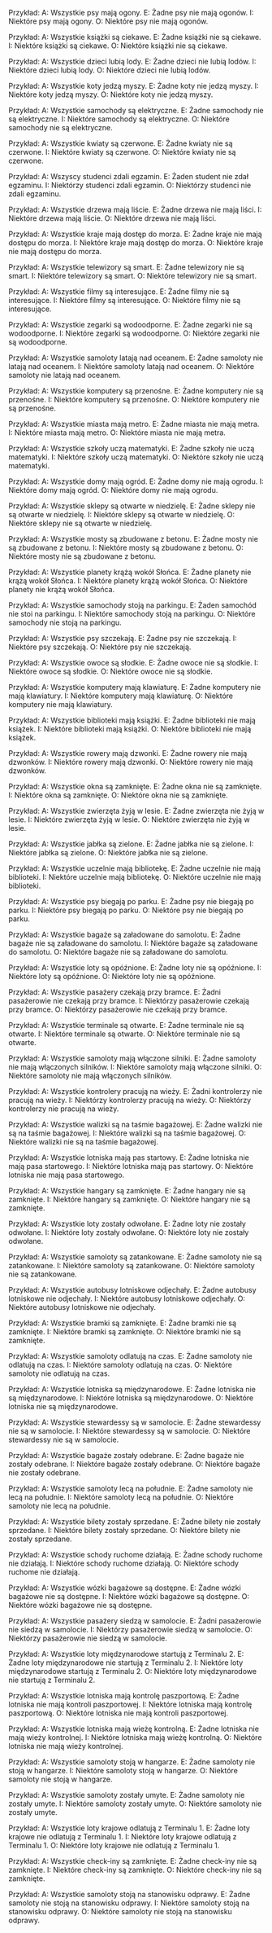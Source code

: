 Przykład:
A: Wszystkie psy mają ogony.
E: Żadne psy nie mają ogonów.
I: Niektóre psy mają ogony.
O: Niektóre psy nie mają ogonów.

Przykład:
A: Wszystkie książki są ciekawe.
E: Żadne książki nie są ciekawe.
I: Niektóre książki są ciekawe.
O: Niektóre książki nie są ciekawe.

Przykład:
A: Wszystkie dzieci lubią lody.
E: Żadne dzieci nie lubią lodów.
I: Niektóre dzieci lubią lody.
O: Niektóre dzieci nie lubią lodów.

Przykład:
A: Wszystkie koty jedzą myszy.
E: Żadne koty nie jedzą myszy.
I: Niektóre koty jedzą myszy.
O: Niektóre koty nie jedzą myszy.

Przykład:
A: Wszystkie samochody są elektryczne.
E: Żadne samochody nie są elektryczne.
I: Niektóre samochody są elektryczne.
O: Niektóre samochody nie są elektryczne.

Przykład:
A: Wszystkie kwiaty są czerwone.
E: Żadne kwiaty nie są czerwone.
I: Niektóre kwiaty są czerwone.
O: Niektóre kwiaty nie są czerwone.

Przykład:
A: Wszyscy studenci zdali egzamin.
E: Żaden student nie zdał egzaminu.
I: Niektórzy studenci zdali egzamin.
O: Niektórzy studenci nie zdali egzaminu.

Przykład:
A: Wszystkie drzewa mają liście.
E: Żadne drzewa nie mają liści.
I: Niektóre drzewa mają liście.
O: Niektóre drzewa nie mają liści.

Przykład:
A: Wszystkie kraje mają dostęp do morza.
E: Żadne kraje nie mają dostępu do morza.
I: Niektóre kraje mają dostęp do morza.
O: Niektóre kraje nie mają dostępu do morza.

Przykład:
A: Wszystkie telewizory są smart.
E: Żadne telewizory nie są smart.
I: Niektóre telewizory są smart.
O: Niektóre telewizory nie są smart.

Przykład:
A: Wszystkie filmy są interesujące.
E: Żadne filmy nie są interesujące.
I: Niektóre filmy są interesujące.
O: Niektóre filmy nie są interesujące.

Przykład:
A: Wszystkie zegarki są wodoodporne.
E: Żadne zegarki nie są wodoodporne.
I: Niektóre zegarki są wodoodporne.
O: Niektóre zegarki nie są wodoodporne.

Przykład:
A: Wszystkie samoloty latają nad oceanem.
E: Żadne samoloty nie latają nad oceanem.
I: Niektóre samoloty latają nad oceanem.
O: Niektóre samoloty nie latają nad oceanem.

Przykład:
A: Wszystkie komputery są przenośne.
E: Żadne komputery nie są przenośne.
I: Niektóre komputery są przenośne.
O: Niektóre komputery nie są przenośne.

Przykład:
A: Wszystkie miasta mają metro.
E: Żadne miasta nie mają metra.
I: Niektóre miasta mają metro.
O: Niektóre miasta nie mają metra.

Przykład:
A: Wszystkie szkoły uczą matematyki.
E: Żadne szkoły nie uczą matematyki.
I: Niektóre szkoły uczą matematyki.
O: Niektóre szkoły nie uczą matematyki.

Przykład:
A: Wszystkie domy mają ogród.
E: Żadne domy nie mają ogrodu.
I: Niektóre domy mają ogród.
O: Niektóre domy nie mają ogrodu.

Przykład:
A: Wszystkie sklepy są otwarte w niedzielę.
E: Żadne sklepy nie są otwarte w niedzielę.
I: Niektóre sklepy są otwarte w niedzielę.
O: Niektóre sklepy nie są otwarte w niedzielę.

Przykład:
A: Wszystkie mosty są zbudowane z betonu.
E: Żadne mosty nie są zbudowane z betonu.
I: Niektóre mosty są zbudowane z betonu.
O: Niektóre mosty nie są zbudowane z betonu.

Przykład:
A: Wszystkie planety krążą wokół Słońca.
E: Żadne planety nie krążą wokół Słońca.
I: Niektóre planety krążą wokół Słońca.
O: Niektóre planety nie krążą wokół Słońca.

Przykład:
A: Wszystkie samochody stoją na parkingu.
E: Żaden samochód nie stoi na parkingu.
I: Niektóre samochody stoją na parkingu.
O: Niektóre samochody nie stoją na parkingu.

Przykład:
A: Wszystkie psy szczekają.
E: Żadne psy nie szczekają.
I: Niektóre psy szczekają.
O: Niektóre psy nie szczekają.

Przykład:
A: Wszystkie owoce są słodkie.
E: Żadne owoce nie są słodkie.
I: Niektóre owoce są słodkie.
O: Niektóre owoce nie są słodkie.

Przykład:
A: Wszystkie komputery mają klawiaturę.
E: Żadne komputery nie mają klawiatury.
I: Niektóre komputery mają klawiaturę.
O: Niektóre komputery nie mają klawiatury.

Przykład:
A: Wszystkie biblioteki mają książki.
E: Żadne biblioteki nie mają książek.
I: Niektóre biblioteki mają książki.
O: Niektóre biblioteki nie mają książek.

Przykład:
A: Wszystkie rowery mają dzwonki.
E: Żadne rowery nie mają dzwonków.
I: Niektóre rowery mają dzwonki.
O: Niektóre rowery nie mają dzwonków.

Przykład:
A: Wszystkie okna są zamknięte.
E: Żadne okna nie są zamknięte.
I: Niektóre okna są zamknięte.
O: Niektóre okna nie są zamknięte.

Przykład:
A: Wszystkie zwierzęta żyją w lesie.
E: Żadne zwierzęta nie żyją w lesie.
I: Niektóre zwierzęta żyją w lesie.
O: Niektóre zwierzęta nie żyją w lesie.

Przykład:
A: Wszystkie jabłka są zielone.
E: Żadne jabłka nie są zielone.
I: Niektóre jabłka są zielone.
O: Niektóre jabłka nie są zielone.

Przykład:
A: Wszystkie uczelnie mają bibliotekę.
E: Żadne uczelnie nie mają biblioteki.
I: Niektóre uczelnie mają bibliotekę.
O: Niektóre uczelnie nie mają biblioteki.

Przykład:
A: Wszystkie psy biegają po parku.
E: Żadne psy nie biegają po parku.
I: Niektóre psy biegają po parku.
O: Niektóre psy nie biegają po parku.

Przykład:
A: Wszystkie bagaże są załadowane do samolotu.
E: Żadne bagaże nie są załadowane do samolotu.
I: Niektóre bagaże są załadowane do samolotu.
O: Niektóre bagaże nie są załadowane do samolotu.

Przykład:
A: Wszystkie loty są opóźnione.
E: Żadne loty nie są opóźnione.
I: Niektóre loty są opóźnione.
O: Niektóre loty nie są opóźnione.

Przykład:
A: Wszystkie pasażery czekają przy bramce.
E: Żadni pasażerowie nie czekają przy bramce.
I: Niektórzy pasażerowie czekają przy bramce.
O: Niektórzy pasażerowie nie czekają przy bramce.

Przykład:
A: Wszystkie terminale są otwarte.
E: Żadne terminale nie są otwarte.
I: Niektóre terminale są otwarte.
O: Niektóre terminale nie są otwarte.

Przykład:
A: Wszystkie samoloty mają włączone silniki.
E: Żadne samoloty nie mają włączonych silników.
I: Niektóre samoloty mają włączone silniki.
O: Niektóre samoloty nie mają włączonych silników.

Przykład:
A: Wszystkie kontrolery pracują na wieży.
E: Żadni kontrolerzy nie pracują na wieży.
I: Niektórzy kontrolerzy pracują na wieży.
O: Niektórzy kontrolerzy nie pracują na wieży.

Przykład:
A: Wszystkie walizki są na taśmie bagażowej.
E: Żadne walizki nie są na taśmie bagażowej.
I: Niektóre walizki są na taśmie bagażowej.
O: Niektóre walizki nie są na taśmie bagażowej.

Przykład:
A: Wszystkie lotniska mają pas startowy.
E: Żadne lotniska nie mają pasa startowego.
I: Niektóre lotniska mają pas startowy.
O: Niektóre lotniska nie mają pasa startowego.

Przykład:
A: Wszystkie hangary są zamknięte.
E: Żadne hangary nie są zamknięte.
I: Niektóre hangary są zamknięte.
O: Niektóre hangary nie są zamknięte.

Przykład:
A: Wszystkie loty zostały odwołane.
E: Żadne loty nie zostały odwołane.
I: Niektóre loty zostały odwołane.
O: Niektóre loty nie zostały odwołane.

Przykład:
A: Wszystkie samoloty są zatankowane.
E: Żadne samoloty nie są zatankowane.
I: Niektóre samoloty są zatankowane.
O: Niektóre samoloty nie są zatankowane.

Przykład:
A: Wszystkie autobusy lotniskowe odjechały.
E: Żadne autobusy lotniskowe nie odjechały.
I: Niektóre autobusy lotniskowe odjechały.
O: Niektóre autobusy lotniskowe nie odjechały.

Przykład:
A: Wszystkie bramki są zamknięte.
E: Żadne bramki nie są zamknięte.
I: Niektóre bramki są zamknięte.
O: Niektóre bramki nie są zamknięte.

Przykład:
A: Wszystkie samoloty odlatują na czas.
E: Żadne samoloty nie odlatują na czas.
I: Niektóre samoloty odlatują na czas.
O: Niektóre samoloty nie odlatują na czas.

Przykład:
A: Wszystkie lotniska są międzynarodowe.
E: Żadne lotniska nie są międzynarodowe.
I: Niektóre lotniska są międzynarodowe.
O: Niektóre lotniska nie są międzynarodowe.

Przykład:
A: Wszystkie stewardessy są w samolocie.
E: Żadne stewardessy nie są w samolocie.
I: Niektóre stewardessy są w samolocie.
O: Niektóre stewardessy nie są w samolocie.

Przykład:
A: Wszystkie bagaże zostały odebrane.
E: Żadne bagaże nie zostały odebrane.
I: Niektóre bagaże zostały odebrane.
O: Niektóre bagaże nie zostały odebrane.

Przykład:
A: Wszystkie samoloty lecą na południe.
E: Żadne samoloty nie lecą na południe.
I: Niektóre samoloty lecą na południe.
O: Niektóre samoloty nie lecą na południe.

Przykład:
A: Wszystkie bilety zostały sprzedane.
E: Żadne bilety nie zostały sprzedane.
I: Niektóre bilety zostały sprzedane.
O: Niektóre bilety nie zostały sprzedane.

Przykład:
A: Wszystkie schody ruchome działają.
E: Żadne schody ruchome nie działają.
I: Niektóre schody ruchome działają.
O: Niektóre schody ruchome nie działają.

Przykład:
A: Wszystkie wózki bagażowe są dostępne.
E: Żadne wózki bagażowe nie są dostępne.
I: Niektóre wózki bagażowe są dostępne.
O: Niektóre wózki bagażowe nie są dostępne.

Przykład:
A: Wszystkie pasażery siedzą w samolocie.
E: Żadni pasażerowie nie siedzą w samolocie.
I: Niektórzy pasażerowie siedzą w samolocie.
O: Niektórzy pasażerowie nie siedzą w samolocie.

Przykład:
A: Wszystkie loty międzynarodowe startują z Terminalu 2.
E: Żadne loty międzynarodowe nie startują z Terminalu 2.
I: Niektóre loty międzynarodowe startują z Terminalu 2.
O: Niektóre loty międzynarodowe nie startują z Terminalu 2.

Przykład:
A: Wszystkie lotniska mają kontrolę paszportową.
E: Żadne lotniska nie mają kontroli paszportowej.
I: Niektóre lotniska mają kontrolę paszportową.
O: Niektóre lotniska nie mają kontroli paszportowej.

Przykład:
A: Wszystkie lotniska mają wieżę kontrolną.
E: Żadne lotniska nie mają wieży kontrolnej.
I: Niektóre lotniska mają wieżę kontrolną.
O: Niektóre lotniska nie mają wieży kontrolnej.

Przykład:
A: Wszystkie samoloty stoją w hangarze.
E: Żadne samoloty nie stoją w hangarze.
I: Niektóre samoloty stoją w hangarze.
O: Niektóre samoloty nie stoją w hangarze.

Przykład:
A: Wszystkie samoloty zostały umyte.
E: Żadne samoloty nie zostały umyte.
I: Niektóre samoloty zostały umyte.
O: Niektóre samoloty nie zostały umyte.

Przykład:
A: Wszystkie loty krajowe odlatują z Terminalu 1.
E: Żadne loty krajowe nie odlatują z Terminalu 1.
I: Niektóre loty krajowe odlatują z Terminalu 1.
O: Niektóre loty krajowe nie odlatują z Terminalu 1.

Przykład:
A: Wszystkie check-iny są zamknięte.
E: Żadne check-iny nie są zamknięte.
I: Niektóre check-iny są zamknięte.
O: Niektóre check-iny nie są zamknięte.

Przykład:
A: Wszystkie samoloty stoją na stanowisku odprawy.
E: Żadne samoloty nie stoją na stanowisku odprawy.
I: Niektóre samoloty stoją na stanowisku odprawy.
O: Niektóre samoloty nie stoją na stanowisku odprawy.